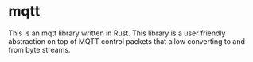 # mqtt

This is an mqtt library written in Rust. This library is a user friendly abstraction on top of MQTT control packets that allow converting to and from byte streams.

